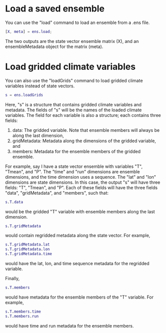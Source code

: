 # Load a saved ensemble

You can use the "load" command to load an ensemble from a .ens file.
```matlab
[X, meta] = ens.load;
```
The two outputs are the state vector ensemble matrix (X), and an ensembleMetadata object for the matrix (meta).

# Load gridded climate variables

You can also use the "loadGrids" command to load gridded climate variables instead of state vectors.
```matlab
s = ens.loadGrids
```
Here, "s" is a structure that contains gridded climate variables and metadata. The fields of "s" will be the names of the loaded climate variables. The field for each variable is also a structure; each contains three fields:

1. data: The gridded variable. Note that ensemble members will always be along the last dimension,
2. gridMetadata: Metadata along the dimensions of the gridded variable, and
3. members: Metadata for the ensemble members of the gridded ensemble.

For example, say I have a state vector ensemble with variables "T", "Tmean", and "P". The "time" and "run" dimensions are ensemble dimensions, and the time dimension uses a sequence. The "lat" and "lon" dimensions are state dimensions. In this case, the output "s" will have three fields: "T", "Tmean", and "P". Each of these fields will have the three fields "data", "gridMetadata", and "members", such that:
```matlab
s.T.data
```
would be the gridded "T" variable with ensemble members along the last dimension.
```matlab
s.T.gridMetadata
```
would contain regridded metadata along the state vector. For example,
```matlab
s.T.gridMetadata.lat
s.T.gridMetadata.lon
s.T.gridMetadata.time
```
would have the lat, lon, and time sequence metadata for the regridded variable.

Finally,
```matlab
s.T.members
```
would have metadata for the ensemble members of the "T" variable. For example,
```matlab
s.T.members.time
s.T.members.run
```
would have time and run metadata for the ensemble members.
